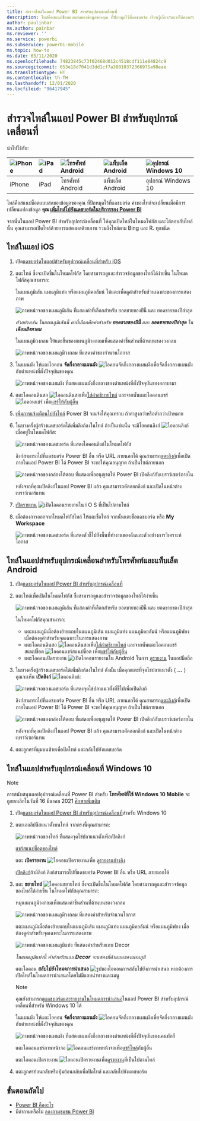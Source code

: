 ```yaml
---
title: สำรวจไทล์ในแอป Power BI สำหรับอุปกรณ์เคลื่อนที่
description: ไทล์คือสแนปช็อตแบบสดของข้อมูลของคุณ ที่ปักหมุดไว้ที่แดชบอร์ด เรียนรู้เกี่ยวกับการโต้ตอบกับไทล์ในแอป Power BI สำหรับอุปกรณ์เคลื่อนที่
author: paulinbar
ms.author: painbar
ms.reviewer: ''
ms.service: powerbi
ms.subservice: powerbi-mobile
ms.topic: how-to
ms.date: 03/11/2020
ms.openlocfilehash: 74823845c73f02468d012c4518cdf111e84824c9
ms.sourcegitcommit: 653e18d7041d3dd1cf7a38010372366975a98eae
ms.translationtype: HT
ms.contentlocale: th-TH
ms.lasthandoff: 12/01/2020
ms.locfileid: "96417945"
---
```

# <a name="explore-tiles-in-the-power-bi-mobile-apps"></a>สำรวจไทล์ในแอป Power BI สำหรับอุปกรณ์เคลื่อนที่
นำไปใช้กับ:

| ![iPhone](./media/mobile-tiles-in-the-mobile-apps/iphone-logo-50-px.png) | ![iPad](./media/mobile-tiles-in-the-mobile-apps/ipad-logo-50-px.png) | ![โทรศัพท์ Android](./media/mobile-tiles-in-the-mobile-apps/android-phone-logo-50-px.png) | ![แท็บเล็ต Android](./media/mobile-tiles-in-the-mobile-apps/android-tablet-logo-50-px.png) | ![อุปกรณ์ Windows 10](./media/mobile-tiles-in-the-mobile-apps/win-10-logo-50-px.png) |
|:--- |:--- |:--- |:--- |:--- |
| iPhone |iPad |โทรศัพท์ Android |แท็บเล็ต Android |อุปกรณ์ Windows 10 |

ไทล์คือสแนปช็อตแบบสดของข้อมูลของคุณ ที่ปักหมุดไว้ที่แดชบอร์ด ค่าของไทล์จะเปลี่ยนเมื่อมีการเปลี่ยนแปลงข้อมูล **คุณ [เพิ่มไทล์ไปยังแดชบอร์ดในบริการของ Power BI](../end-user-tiles.md)** 

จากนั้นในแอป Power BI สำหรับอุปกรณ์เคลื่อนที่ ให้คุณเปิดไทล์ในโหมดโฟกัส และโต้ตอบกับไทล์นั้น คุณสามารถเปิดไทล์ด้วยการแสดงผลด้วยภาพ รวมถึงไทล์ตาม Bing และ R. ทุกชนิด

## <a name="tiles-in-the-ios-apps"></a>ไทล์ในแอป iOS

1. เปิด[แดชบอร์ดในแอปสำหรับอุปกรณ์เคลื่อนที่สำหรับ iOS](mobile-apps-view-dashboard.md)
2. แตะไทล์ ซึ่งจะเปิดขึ้นในโหมดโฟกัส โดยสามารถดูและสำรวจข้อมูลของไทล์ได้ง่ายขึ้น ในโหมดโฟกัสคุณสามารถ:
   
   ในแผนภูมิเส้น แผนภูมิแท่ง หรือแผนภูมิคอลัมน์ ให้แตะเพื่อดูค่าสำหรับส่วนเฉพาะของการแสดงภาพ
   
    ![ภาพหน้าจอของแผนภูมิเส้น ที่แสดงค่าที่เลือกสำหรับ ยอดขายของปีนี้ และ ยอดขายของปีล่าสุด](media/mobile-tiles-in-the-mobile-apps/power-bi-iphone-line-tile-values.png)
   
   *ตัวอย่างเช่น ในแผนภูมิเส้นนี้ ค่าที่เลือกคือค่าสำหรับ **ยอดขายของปีนี้** และ **ยอดขายของปีล่าสุด** ใน **เดือนสิงหาคม***  
   
   ในแผนภูมิวงกลม ให้แตะชิ้นของแผนภูมิวงกลมเพื่อแสดงค่าชิ้นส่วนที่ด้านบนของวงกลม  
   
   ![ภาพหน้าจอของแผนภูมิวงกลม ที่แสดงค่าของจำนวนโอกาส](media/mobile-tiles-in-the-mobile-apps/power-bi-ipad-tile-pie.png)
3. ในแผนผัง ให้แตะไอคอน **จัดกึ่งกลางแผนผัง** ![ไอคอนจัดกึ่งกลางแผนผัง](media/mobile-tiles-in-the-mobile-apps/power-bi-center-map-icon.png)เพื่อจัดกึ่งกลางแผนผังกับตำแหน่งที่ตั้งปัจจุบันของคุณ

   ![ภาพหน้าจอของแผนผัง ที่แสดงแผนผังกึ่งกลางของตำแหน่งที่ตั้งปัจจุบันของอลาบามา](media/mobile-tiles-in-the-mobile-apps/power-bi-ipad-center-map.png)

4. แตะไอคอนดินสอ ![ไอคอนดินสอ](./media/mobile-tiles-in-the-mobile-apps/power-bi-iphone-annotate-icon.png)เพื่อ[ใส่คำอธิบายไทล์](mobile-annotate-and-share-a-tile-from-the-mobile-apps.md#annotate-and-share-the-tile-report-or-visual) และจากนั้นแตะไอคอนแชร์ ![ไอคอนแชร์](./media/mobile-tiles-in-the-mobile-apps/power-bi-iphone-share-icon.png) เพื่อ[แชร์ให้กับผู้อื่น](mobile-annotate-and-share-a-tile-from-the-mobile-apps.md#annotate-and-share-the-tile-report-or-visual)

5. [เพิ่มการแจ้งเตือนไปยังไทล์](mobile-set-data-alerts-in-the-mobile-apps.md) Power BI จะแจ้งให้คุณทราบ ถ้าค่าสูงกว่าหรือต่ำกว่าเป้าหมาย

6. ในบางครั้งผู้สร้างแดชบอร์ดได้เพิ่มลิงก์ลงในไทล์ ถ้าเป็นเช่นนั้น จะมีไอคอนลิงก์ ![ไอคอนลิงก์](media/mobile-tiles-in-the-mobile-apps/power-bi-iphone-link-icon.png) เมื่ออยู่ในโหมดโฟกัส:
   
    ![ภาพหน้าจอของแดชบอร์ด ที่แสดงไอคอนลิงก์ในโหมดโฟกัส](media/mobile-tiles-in-the-mobile-apps/power-bi-iphone-tile-link.png)
   
    ลิงก์สามารถไปที่แดชบอร์ด Power BI อื่น หรือ URL ภายนอกได้ คุณสามารถ[แตะลิงก์](../../create-reports/service-dashboard-edit-tile.md#hyperlink)เพื่อเปิดภายในแอป Power BI ได้ Power BI จะขอให้คุณอนุญาต ถ้าเป็นไซต์ภายนอก
   
    ![ภาพหน้าจอของกล่องโต้ตอบ ที่แสดงเพื่ออนุญาตให้ Power BI เปิดลิงก์กับเบราว์เซอร์ภายใน](media/mobile-tiles-in-the-mobile-apps/pbi_andr_openlinkmessage.png)
   
    หลังจากที่คุณเปิดลิงก์ในแอป Power BI แล้ว คุณสามารถคัดลอกลิงก์ และเปิดในหน้าต่างเบราว์เซอร์แทน
7. [เปิดรายงาน](mobile-reports-in-the-mobile-apps.md) ![เปิดไอคอนรายงานใน i O S](././media/mobile-tiles-in-the-mobile-apps/power-bi-ipad-open-report-icon.png) ที่เป็นไปตามไทล์
8. เมื่อต้องการออกจากโหมดโฟกัสไทล์ ให้แตะชื่อไทล์ จากนั้นแตะชื่อแดชบอร์ด หรือ **My Workspace**
   
    ![ภาพหน้าจอของแดชบอร์ด ที่แสดงตัวชี้ไปยังพื้นที่ทำงานของฉันและตัวอย่างการวิเคราะห์โอกาส](media/mobile-tiles-in-the-mobile-apps/power-bi-ipad-tile-breadcrumb.png)

## <a name="tiles-in-the-mobile-app-for-android-phones-and-tablets"></a>ไทล์ในแอปสำหรับอุปกรณ์เคลื่อนสำหรับโทรศัพท์และแท็บเล็ต Android
1. เปิด[แดชบอร์ดในแอป Power BI สำหรับอุปกรณ์เคลื่อนที่](mobile-apps-view-dashboard.md)
2. แตะไทล์เพื่อเปิดในโหมดโฟกัส ซึ่งสามารถดูและสำรวจข้อมูลของไทล์ได้ง่ายขึ้น
   
   ![ภาพหน้าจอของแผนภูมิเส้น ที่แสดงค่าที่เลือกสำหรับ ยอดขายของปีนี้ และ ยอดขายของปีล่าสุด](media/mobile-tiles-in-the-mobile-apps/power-bi-android-tablet-tile.png)
   
    ในโหมดโฟกัสคุณสามารถ:
   
   * แตะแผนภูมิเมื่อต้องย้ายแถบในแผนภูมิเส้น แผนภูมิแท่ง แผนภูมิคอลัมน์ หรือแผนภูมิฟอง เมื่อต้องดูค่าสำหรับจุดเฉพาะในการแสดงภาพ  
   * แตะไอคอนดินสอ ![ไอคอนดินสอ](./media/mobile-tiles-in-the-mobile-apps/power-bi-iphone-annotate-icon.png)เพื่อ[ใส่คำอธิบายไทล์](mobile-annotate-and-share-a-tile-from-the-mobile-apps.md#annotate-and-share-the-tile-report-or-visual) และจากนั้นแตะไอคอนแชร์สแนปช็อต ![ไอคอนแชร์สแนปช็อต](./media/mobile-tiles-in-the-mobile-apps/pbi_andr_sharesnapicon.png) เพื่อ[แชร์ให้กับผู้อื่น](mobile-annotate-and-share-a-tile-from-the-mobile-apps.md#annotate-and-share-the-tile-report-or-visual)
   * แตะไอคอนเปิดรายงาน ![เปิดไอคอนรายงานใน Android](./media/mobile-tiles-in-the-mobile-apps/power-bi-android-tablet-open-report-icon.png) ในการ [ดูรายงาน](mobile-reports-in-the-mobile-apps.md) ในแอปมือถือ
3. ในบางครั้งผู้สร้างแดชบอร์ดได้เพิ่มลิงก์ลงในไทล์ ดังนั้น เมื่อคุณแตะที่จุดไข่ปลาแนวตั้ง ( **...** ) คุณจะเห็น **เปิดลิงก์** ![ไอคอนลิงก์](media/mobile-tiles-in-the-mobile-apps/power-bi-iphone-link-icon.png):
   
    ![ภาพหน้าจอของแดชบอร์ด ที่แสดงจุดไข่ปลาแนวตั้งที่ชี้ไปเพื่อเปิดลิงก์](media/mobile-tiles-in-the-mobile-apps/power-bi-android-tile-link.png)
   
    ลิงก์สามารถไปที่แดชบอร์ด Power BI อื่น หรือ URL ภายนอกได้ คุณสามารถ[แตะลิงก์](../../create-reports/service-dashboard-edit-tile.md#hyperlink)เพื่อเปิดภายในแอป Power BI ได้ Power BI จะขอให้คุณอนุญาต ถ้าเป็นไซต์ภายนอก
   
    ![ภาพหน้าจอของกล่องโต้ตอบ ที่แสดงเพื่ออนุญาตให้ Power BI เปิดลิงก์กับเบราว์เซอร์ภายใน](media/mobile-tiles-in-the-mobile-apps/pbi_andr_openlinkmessage.png)
   
    หลังจากที่คุณเปิดลิงก์ในแอป Power BI แล้ว คุณสามารถคัดลอกลิงก์ และเปิดในหน้าต่างเบราว์เซอร์แทน
4. แตะลูกศรที่มุมบนซ้ายเพื่อปิดไทล์ และกลับไปยังแดชบอร์ด

## <a name="tiles-in-the-windows-10-mobile-app"></a>ไทล์ในแอปสำหรับอุปกรณ์เคลื่อนที่ Windows 10

>[!NOTE]
>การสนับสนุนแอปอุปกรณ์เคลื่อนที่ Power BI สำหรับ **โทรศัพท์ที่ใช้ Windows 10 Mobile** จะถูกยกเลิกในวันที่ 16 มีนาคม 2021 [ศึกษาเพิ่มเติม](/legal/powerbi/powerbi-mobile/power-bi-mobile-app-end-of-support-for-windows-phones)

1. เปิด[แดชบอร์ดในแอป Power BI สำหรับอุปกรณ์เคลื่อนที่](mobile-apps-view-dashboard.md)สำหรับ Windows 10
2. แตะเอลลิปซิสแนวตั้งบนไทล์ จากตรงนี้คุณสามารถ: 
   
    ![ภาพหน้าจอของไทล์ ที่แสดงจุดไข่ปลาแนวตั้งเพื่อเปิดลิงก์](media/mobile-tiles-in-the-mobile-apps/pbi_win10tileellpslink.png)
   
    [แชร์สแนปช็อตของไทล์](mobile-windows-10-phone-app-get-started.md)
   
    แตะ **เปิดรายงาน** ![ไอคอนเปิดรายงาน](././media/mobile-tiles-in-the-mobile-apps/power-bi-ipad-open-report-icon.png)เพื่อ [ดูรายงานอ้างอิง](mobile-reports-in-the-mobile-apps.md)
   
    [เปิดลิงก์](../../create-reports/service-dashboard-edit-tile.md#hyperlink)ถ้ามีลิงก์ ลิงก์สามารถไปที่แดชบอร์ด Power BI อื่น หรือ URL ภายนอกได้
3. แตะ **ขยายไทล์** ![ไอคอนขยายไทล์](media/mobile-tiles-in-the-mobile-apps/power-bi-windows-10-focus-mode-icon.png) ซึ่งจะเปิดขึ้นในโหมดโฟกัส โดยสามารถดูและสำรวจข้อมูลของไทล์ได้ง่ายขึ้น ในโหมดโฟกัสคุณสามารถ:
   
   หมุนแผนภูมิวงกลมเพื่อแสดงค่าชิ้นส่วนที่ด้านบนของวงกลม  
   
   ![ภาพหน้าจอของแผนภูมิวงกลม ที่แสดงค่าสำหรับจำนวนโอกาส](media/mobile-tiles-in-the-mobile-apps/power-bi-windows-10-pie-focus-mode.png)
   
   แตะแผนภูมิเมื่อต้องย้ายแถบในแผนภูมิเส้น แผนภูมิแท่ง แผนภูมิคอลัมน์ หรือแผนภูมิฟอง เมื่อต้องดูค่าสำหรับจุดเฉพาะในการแสดงภาพ  
   
   ![ภาพหน้าจอของแผนภูมิแท่ง ที่แสดงค่าสำหรับแถบ Decor](media/mobile-tiles-in-the-mobile-apps/pbi_win10ph_bartile0316.png)
   
   *ในแผนภูมิแท่งนี้ ค่าสำหรับแถบ **Decor** จะแสดงที่ด้านบนของแผนภูมิ*
   
   แตะไอคอน **สลับไปยังโหมดการนำเสนอ** ![รูปของไอคอนการสลับไปยังการนำเสนอ](media/mobile-tiles-in-the-mobile-apps/power-bi-full-screen-icon.png) หากต้องการเปิดไทล์ในโหมดการนำเสนอโดยไม่มีแถบนำทางและเมนู
   
   > [!NOTE]
   > คุณยังสามารถ[ดูแดชบอร์ดและรายงานในโหมดการนำเสนอ](mobile-windows-10-app-presentation-mode.md)ในแอป Power BI สำหรับอุปกรณ์เคลื่อนที่สำหรับ Windows 10 ได้
   > 
   > 
   
   ในแผนผัง ให้แตะไอคอน **จัดกึ่งกลางแผนผัง** ![ไอคอนจัดกึ่งกลางแผนผัง](media/mobile-tiles-in-the-mobile-apps/power-bi-center-map-icon.png)เพื่อจัดกึ่งกลางแผนผังกับตำแหน่งที่ตั้งปัจจุบันของคุณ
   
   ![ภาพหน้าจอของแผนผัง ที่แสดงแผนผังกึ่งกลางของตำแหน่งที่ตั้งปัจจุบันของเคนทักกี](media/mobile-tiles-in-the-mobile-apps/power-bi-windows-10-center-map.png)
   
   แตะไอคอนแชร์ภาพหน้าจอ ![ไอคอนแชร์ภาพหน้าจอ](./media/mobile-tiles-in-the-mobile-apps/pbi_win10ph_shareicon.png)เพื่อ[แชร์ไทล์](mobile-windows-10-phone-app-get-started.md)กับผู้อื่น   
   
   แตะไอคอนเปิดรายงาน ![ไอคอนเปิดรายงาน](././media/mobile-tiles-in-the-mobile-apps/power-bi-ipad-open-report-icon.png)เพื่อ[ดูรายงาน](mobile-reports-in-the-mobile-apps.md)ที่เป็นไปตามไทล์ 
4. แตะลูกศรย้อนกลับหรือปุ่มย้อนกลับเพื่อปิดไทล์ และกลับไปยังแดชบอร์ด

## <a name="next-steps"></a>ขั้นตอนถัดไป
* [Power BI คืออะไร](../../fundamentals/power-bi-overview.md)
* มีคำถามหรือไม่ [ลองถามชุมชน Power BI](https://community.powerbi.com/)